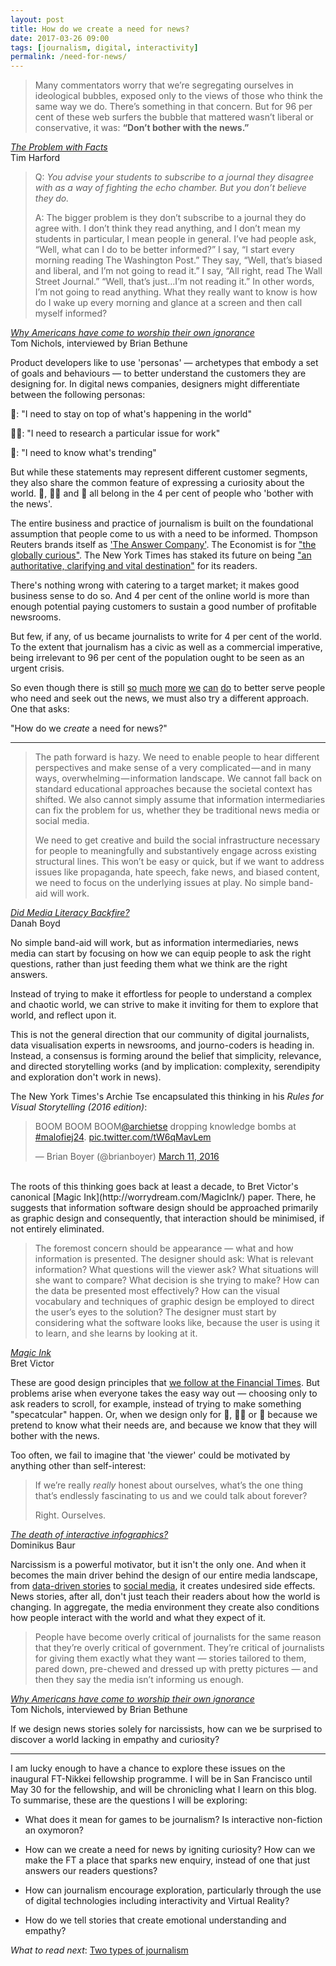 ```yaml
---
layout: post
title: How do we create a need for news?
date: 2017-03-26 09:00
tags: [journalism, digital, interactivity]
permalink: /need-for-news/
---
```


> Many commentators worry that we’re segregating ourselves in ideological bubbles, exposed only to the views of those who think the same way we do. There’s something in that concern. But for 96 per cent of these web surfers the bubble that mattered wasn’t liberal or conservative, it was: **“Don’t bother with the news.”**

<div class="quote-attrib"><a href="https://www.ft.com/content/eef2e2f8-0383-11e7-ace0-1ce02ef0def9" target="_blank"><i>The Problem with Facts</i></a><br>Tim Harford</div>

<p></p>

> Q: *You advise your students to subscribe to a journal they disagree with as a way of fighting the echo chamber. But you don’t believe they do.*
>
> A: The bigger problem is they don’t subscribe to a journal they do agree with. I don’t think they read anything, and I don’t mean my students in particular, I mean people in general. I’ve had people ask, “Well, what can I do to be better informed?” I say, “I start every morning reading The Washington Post.” They say, “Well, that’s biased and liberal, and I’m not going to read it.” I say, “All right, read The Wall Street Journal.” “Well, that’s just…I’m not reading it.” In other words, I’m not going to read anything. What they really want to know is how do I wake up every morning and glance at a screen and then call myself informed?

<div class="quote-attrib"><a href="http://www.macleans.ca/society/why-americans-have-come-to-worship-their-own-ignorance/" target="_blank"><i>Why Americans have come to worship their own ignorance</i></a><br> Tom Nichols, interviewed by Brian Bethune</div>

<span class="firstLetter">P</span>roduct developers like to use 'personas' &mdash; archetypes that embody a set of goals and behaviours &mdash; to better understand the customers they are designing for. In digital news companies, designers might differentiate between the following personas:

💁: "I need to stay on top of what's happening in the world"

👨🏾: "I need to research a particular issue for work"

👼: "I need to know what's trending"

But while these statements may represent different customer segments, they also share the common feature of expressing a curiosity about the world. 💁, 👨🏾 and 👼 all belong in the 4 per cent of people who 'bother with the news'. 

The entire business and practice of journalism is built on the foundational assumption that people come to us with a need to be informed. Thompson Reuters brands itself as ['The Answer Company'](https://www.thomsonreuters.com/en/about-us/the-answer-company.html). The Economist is for ["the globally curious"](https://medium.com/severe-contest/from-man-in-a-suit-to-the-globally-curious-4ed44704550a#.5iyksfvfh). The New York Times has staked its future on being ["an authoritative, clarifying and vital destination"](https://www.nytimes.com/projects/2020-report/) for its readers.

There's nothing wrong with catering to a target market; it makes good business sense to do so. And 4 per cent of the online world is more than enough potential paying customers to sustain a good number of profitable newsrooms.

But few, if any, of us became journalists to write for 4 per cent of the world. To the extent that journalism has a civic as well as a commercial imperative, being irrelevant to 96 per cent of the population ought to be seen as an urgent crisis.

So even though there is still [so](https://www.nytimes.com/2017/03/18/public-editor/a-community-of-one-the-times-gets-tailored.html) [much](https://trackchanges.postlight.com/authoritative-readable-branded-report-from-poynter-design-challenge-part-2-42cef2bd0b67#.7en4fc5qw) [more](http://engineroom.ft.com/2016/04/04/a-faster-ft-com/) [we](https://mondaynote.com/quality-for-news-is-mostly-about-solving-the-reputation-issue-fdebd0dcc9e2#.o1g6og2dk) [can](https://points.datasociety.net/did-media-literacy-backfire-7418c084d88d#.uhu6cyvkv) [do](http://scripting.com/2016/12/10/perspectiveIsEverything.html) to better serve people who need and seek out the news, we must also try a different approach. One that asks: 

"How do we <i>create</i> a need for news?"

---

> The path forward is hazy. We need to enable people to hear different perspectives and make sense of a very complicated — and in many ways, overwhelming — information landscape. We cannot fall back on standard educational approaches because the societal context has shifted. We also cannot simply assume that information intermediaries can fix the problem for us, whether they be traditional news media or social media.
>
>We need to get creative and build the social infrastructure necessary for people to meaningfully and substantively engage across existing structural lines. This won’t be easy or quick, but if we want to address issues like propaganda, hate speech, fake news, and biased content, we need to focus on the underlying issues at play. No simple band-aid will work.

<div class="quote-attrib"><a href="https://points.datasociety.net/did-media-literacy-backfire-7418c084d88d#.97zezi4re" target="_blank"><i>Did Media Literacy Backfire?</i></a><br>Danah Boyd</div>

<span class="firstLetter">N</span>o simple band-aid will work, but as information intermediaries, news media can start by focusing on how we can equip people to ask the right questions, rather than just feeding them what we think are the right answers. 

Instead of trying to make it effortless for people to understand a complex and chaotic world, we can strive to make it inviting for them to explore that world, and reflect upon it.

This is not the general direction that our community of digital journalists, data visualisation experts in newsrooms, and journo-coders is heading in. Instead, a consensus is forming around the belief that simplicity, relevance, and directed storytelling works (and by implication: complexity, serendipity and exploration don't work in news).

The New York Times's Archie Tse encapsulated this thinking in his *Rules for Visual Storytelling (2016 edition)*:

<blockquote class="twitter-tweet" data-lang="en"><p lang="en" dir="ltr">BOOM BOOM BOOM<a href="https://twitter.com/archietse">@archietse</a> dropping knowledge bombs at <a href="https://twitter.com/hashtag/malofiej24?src=hash">#malofiej24</a>. <a href="https://t.co/tW6qMavLem">pic.twitter.com/tW6qMavLem</a></p>&mdash; Brian Boyer (@brianboyer) <a href="https://twitter.com/brianboyer/status/708261070520111105">March 11, 2016</a></blockquote>
<script async src="//platform.twitter.com/widgets.js" charset="utf-8"></script>

<br>
The roots of this thinking goes back at least a decade, to Bret Victor's canonical [Magic Ink](http://worrydream.com/MagicInk/) paper. There, he suggests that information software design should be approached primarily as graphic design and consequently, that interaction should be minimised, if not entirely eliminated.

> The foremost concern should be appearance &mdash; what and how information is presented. The designer should ask: What is relevant information? What questions will the viewer ask? What situations will she want to compare? What decision is she trying to make? How can the data be presented most effectively? How can the visual vocabulary and techniques of graphic design be employed to direct the user’s eyes to the solution? The designer must start by considering what the software looks like, because the user is using it to learn, and she learns by looking at it.

<div class="quote-attrib"><a href="http://worrydream.com/MagicInk/" target="_blank"><i>Magic Ink</i></a><br>Bret Victor</div>

These are good design principles that [we follow at the Financial Times](https://www.ft.com/content/c62b21c6-7feb-11e6-8e50-8ec15fb462f4). But problems arise when everyone takes the easy way out &mdash; choosing only to ask readers to scroll, for example, instead of trying to make something "specatcular" happen. Or, when we design only for 💁, 👨🏾 or 👼 because we pretend to know what their needs are, and because we know that they will bother with the news. 

Too often, we fail to imagine that 'the viewer' could be motivated by anything other than self-interest:

> If we’re really _really_ honest about ourselves, what’s the one thing that’s endlessly fascinating to us and we could talk about forever?
>
>Right. Ourselves.

<div class="quote-attrib"><a href="https://medium.com/@dominikus/the-end-of-interactive-visualizations-52c585dcafcb#.nddgt5oa1" target="_blank"><i>The death of interactive infographics?</i></a><br>Dominikus Baur</div>

Narcissism is a powerful motivator, but it isn't the only one. And when it becomes the main driver behind the design of our entire media landscape, from [data-driven stories](http://www.bbc.com/news/world-15391515) to [social media](http://graphics.wsj.com/blue-feed-red-feed/), it creates undesired side effects. News stories, after all, don't just teach their readers about how the world is changing. In aggregate, the media environment they create also conditions how people interact with the world and what they expect of it.

> People have become overly critical of journalists for the same reason that they’re overly critical of government. They’re critical of journalists for giving them exactly what they want &mdash; stories tailored to them, pared down, pre-chewed and dressed up with pretty pictures &mdash; and then they say the media isn’t informing us enough.

<div class="quote-attrib"><a href="http://www.macleans.ca/society/why-americans-have-come-to-worship-their-own-ignorance/" target="_blank"><i>Why Americans have come to worship their own ignorance</i></a><br> Tom Nichols, interviewed by Brian Bethune</div>

If we design news stories solely for narcissists, how can we be surprised to discover a world lacking in empathy and curiosity? 

---

<span class="firstLetter">I</span> am lucky enough to have a chance to explore these issues on the inaugural FT-Nikkei fellowship programme. I will be in San Francisco until May 30 for the fellowship, and will be chronicling what I learn on this blog. To summarise, these are the questions I will be exploring:

- What does it mean for games to be journalism? Is interactive non-fiction an oxymoron?

- How can we create a need for news by igniting curiosity? How can we make the FT a place that sparks new enquiry, instead of one that just answers our readers questions?

- How can journalism encourage exploration, particularly through the use of digital technologies including interactivity and Virtual Reality?

- How do we tell stories that create emotional understanding and empathy?

*What to read next*: [Two types of journalism](/two-types/)

